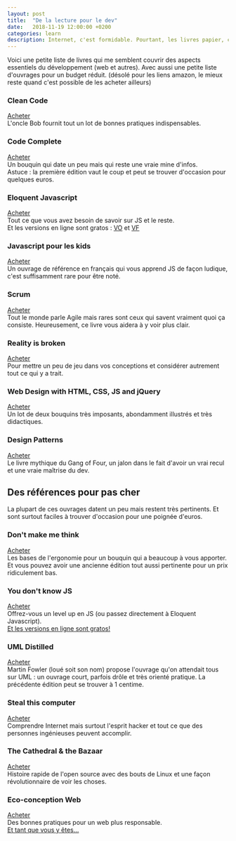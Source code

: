 ```yaml
---
layout: post
title:  "De la lecture pour le dev"
date:   2018-11-19 12:00:00 +0200
categories: learn
description: Internet, c'est formidable. Pourtant, les livres papier, c'est bien aussi pour mieux s'y retrouver et adopter les bons réflexes.
---
```


Voici une petite liste de livres qui me semblent couvrir des aspects essentiels du développement (web et autres). Avec aussi une petite liste d'ouvrages pour un budget réduit.
(désolé pour les liens amazon, le mieux reste quand c'est possible de les acheter ailleurs)

### Clean Code
[Acheter](https://medium.com/r/?url=https%3A%2F%2Fwww.amazon.fr%2FClean-Code-Handbook-Software-Craftsmanship%2Fdp%2F0132350882%2Fref%3Dsr_1_1%3Fie%3DUTF8%26qid%3D1542615666%26sr%3D8-1%26keywords%3Dcode%2Bcomplete)   
L'oncle Bob fournit tout un lot de bonnes pratiques indispensables.

### Code Complete
[Acheter](https://medium.com/r/?url=https%3A%2F%2Fwww.amazon.fr%2FCode-Complete-Second-Steve-McConnell%2Fdp%2F0735619670%2Fref%3Dsr_1_2%3Fie%3DUTF8%26qid%3D1542615666%26sr%3D8-2%26keywords%3Dcode%2Bcomplete)   
Un bouquin qui date un peu mais qui reste une vraie mine d'infos.    
Astuce : la première édition vaut le coup et peut se trouver d'occasion pour quelques euros.  

### Eloquent Javascript
[Acheter](https://medium.com/r/?url=https%3A%2F%2Fwww.amazon.fr%2FEloquent-JavaScript-3rd-Introduction-Programming%2Fdp%2F1593279507%2Fref%3Dsr_1_1%3Fs%3Denglish-books%26ie%3DUTF8%26qid%3D1542615911%26sr%3D1-1%26keywords%3Deloquent%2Bjavascript)   
Tout ce que vous avez besoin de savoir sur JS et le reste.   
Et les versions en ligne sont gratos : [VO](https://eloquentjavascript.net/) et [VF](https://fr.eloquentjavascript.net/contents.html)   

### Javascript pour les kids
[Acheter](https://medium.com/r/?url=https%3A%2F%2Fwww.amazon.fr%2FJavaScript-pour-kids-D%25C3%25A8s-ans%2Fdp%2F2212118503%2Fref%3Dsr_1_1%3Fs%3Dbooks%26ie%3DUTF8%26qid%3D1542616463%26sr%3D1-1%26keywords%3Djavascript%2Bpour%2Bles%2Bkids)    
Un ouvrage de référence en français qui vous apprend JS de façon ludique, c'est suffisamment rare pour être noté.  

### Scrum
[Acheter](https://medium.com/r/?url=https%3A%2F%2Fwww.amazon.fr%2FScrum-%25C3%25A9d-pratique-vivante-lagilit%25C3%25A9%2Fdp%2F2100779230%2Fref%3Dsr_1_1%3Fie%3DUTF8%26qid%3D1542615959%26sr%3D8-1%26keywords%3Dscrum%2Bclaude%2Baubry)   
Tout le monde parle Agile mais rares sont ceux qui savent vraiment quoi ça consiste. Heureusement, ce livre vous aidera à y voir plus clair.    

### Reality is broken
[Acheter](https://medium.com/r/?url=https%3A%2F%2Fwww.amazon.fr%2FReality-Broken-Better-McGonigal-2012-04-05%2Fdp%2FB017OQ4MA6%2Fref%3Dsr_1_1%3Fs%3Dbooks%26ie%3DUTF8%26qid%3D1542616015%26sr%3D1-1%26keywords%3Dreality%2Bis%2Bbroken)    
Pour mettre un peu de jeu dans vos conceptions et considérer autrement tout ce qui y a trait.  

### Web Design with HTML, CSS, JS and jQuery
[Acheter](https://medium.com/r/?url=https%3A%2F%2Fwww.amazon.fr%2Fgp%2Fproduct%2F1118907442%2Fref%3Doh_aui_search_detailpage%3Fie%3DUTF8%26psc%3D1)    
Un lot de deux bouquins très imposants, abondamment illustrés et très didactiques.

### Design Patterns
[Acheter](https://medium.com/r/?url=https%3A%2F%2Fwww.amazon.fr%2FDesign-Patterns-Elements-Reusable-Object-Oriented%2Fdp%2F0201633612%2Fref%3Dsr_1_1%3Fs%3Denglish-books%26ie%3DUTF8%26qid%3D1542616777%26sr%3D1-1%26keywords%3Ddesign%2Bpatterns)   
Le livre mythique du Gang of Four, un jalon dans le fait d'avoir un vrai recul et une vraie maîtrise du dev.   

## Des références pour pas cher
La plupart de ces ouvrages datent un peu mais restent très pertinents. Et sont surtout faciles à trouver d'occasion pour une poignée d'euros.   

### Don't make me think
[Acheter](https://medium.com/r/?url=https%3A%2F%2Fwww.amazon.fr%2FDont-Make-Think-Usability-Paperback%2Fdp%2FB00M0DJAP6%2Fref%3Dsr_1_5%3Fs%3Dbooks%26ie%3DUTF8%26qid%3D1542616180%26sr%3D1-5%26keywords%3Ddont%2Bmake%2Bme%2Bthink)   
Les bases de l'ergonomie pour un bouquin qui a beaucoup à vous apporter. Et vous pouvez avoir une ancienne édition tout aussi pertinente pour un prix ridiculement bas.  

### You don't know JS
[Acheter](https://medium.com/r/?url=https%3A%2F%2Fwww.amazon.fr%2FYou-Dont-Know-JS-published%2Fdp%2FB018CJQRZW%2Fref%3Dasap_bc%3Fie%3DUTF8)   
Offrez-vous un level up en JS (ou passez directement à Eloquent Javascript).     
[Et les versions en ligne sont gratos!](https://github.com/getify/You-Dont-Know-JS)   

### UML Distilled
[Acheter](https://medium.com/r/?url=https%3A%2F%2Fwww.amazon.fr%2FUml-Distilled-Standard-Modeling-Language%2Fdp%2F9332553939%2Fref%3Dsr_1_1%3Fs%3Dbooks%26ie%3DUTF8%26qid%3D1542616359%26sr%3D1-1%26keywords%3DUML%2Bdistilled)   
Martin Fowler (loué soit son nom) propose l'ouvrage qu'on attendait tous sur UML : un ouvrage court, parfois drôle et très orienté pratique. La précédente édition peut se trouver à 1 centime.

### Steal this computer
[Acheter](https://medium.com/r/?url=https%3A%2F%2Fwww.amazon.fr%2FSteal-This-Computer-Book-4-0%2Fdp%2F1593271050%2Fref%3Dsr_1_1%3Fs%3Denglish-books%26ie%3DUTF8%26qid%3D1542616934%26sr%3D1-1%26keywords%3Dsteal%2Bthis%2Bcomputer)   
Comprendre Internet mais surtout l'esprit hacker et tout ce que des personnes ingénieuses peuvent accomplir.

### The Cathedral & the Bazaar
[Acheter](https://medium.com/r/?url=https%3A%2F%2Fwww.amazon.fr%2FCathedral-Bazaar-en-anglais%2Fdp%2F0596001088%2Fref%3Dsr_1_cc_1%3Fs%3Daps%26ie%3DUTF8%26qid%3D1542617147%26sr%3D1-1-catcorr%26keywords%3Dcathedral%2Bbazaar)  
Histoire rapide de l'open source avec des bouts de Linux et une façon révolutionnaire de voir les choses.   

### Eco-conception Web
[Acheter](https://medium.com/r/?url=https%3A%2F%2Fwww.amazon.fr%2FEco-conception-web-115-bonnes-pratiques%2Fdp%2F2212140711%2Fref%3Dsr_1_cc_3%3Fs%3Daps%26ie%3DUTF8%26qid%3D1542617030%26sr%3D1-3-catcorr%26keywords%3D%25C3%25A9co-conception)   
Des bonnes pratiques pour un web plus responsable.  
[Et tant que vous y êtes…](https://medium.com/r/?url=https%3A%2F%2Fcollectif.greenit.fr%2F)